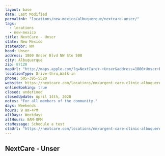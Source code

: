 ```yaml
---
layout: base
date: Last Modified
permalink: "locations/new-mexico/albuquerque/nextcare-unser/"
tags:
  - locations
  - new-mexico
title: NextCare - Unser
state: New Mexico
stateAbbr: NM
hood: Unser 
address: 1800 Unser Blvd NW Ste 500
city: Albuquerque
zip: 87120
mapUrl: "http://maps.apple.com/?q=NextCare+-+Unser&address=1800+Unser+Blvd+NW+Ste+500,Albuquerque,New+Mexico,87120"
locationType: Drive-thru,Walk-in
phone: 505-395-5520
website: https://nextcare.com/locations/nm/urgent-care-clinic-albuquerque-new-mexico-unser/
onlineBooking: true
closed: undefined
closedUpdate: April 14th, 2020
notes: "For all members of the community."
days: Weekends
hours: 9 am-4PM
altDays: Weekdays
altHours: 8AM-8PM
ctaMessage: Schedule a test
ctaUrl: "https://nextcare.com/locations/nm/urgent-care-clinic-albuquerque-new-mexico-unser/"
---
```

## NextCare - Unser